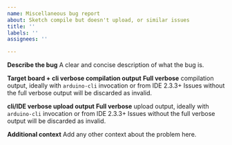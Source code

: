 ```yaml
---
name: Miscellaneous bug report
about: Sketch compile but doesn't upload, or similar issues
title: ''
labels: ''
assignees: ''

---
```


**Describe the bug**
A clear and concise description of what the bug is.

**Target board + cli verbose compilation output**
**Full verbose** compilation output, ideally with `arduino-cli` invocation or from IDE 2.3.3+
Issues without the full verbose output will be discarded as invalid.

**cli/IDE verbose upload output**
**Full verbose** upload output, ideally with `arduino-cli` invocation or from IDE 2.3.3+
Issues without the full verbose output will be discarded as invalid.

**Additional context**
Add any other context about the problem here.
